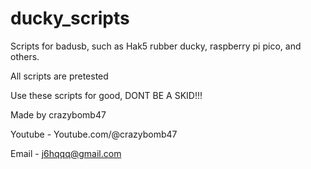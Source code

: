 # ducky_scripts
Scripts for badusb, such as Hak5 rubber ducky, raspberry pi pico, and others.

All scripts are pretested

Use these scripts for good, DONT BE A SKID!!!

Made by crazybomb47

Youtube - Youtube.com/@crazybomb47

Email - j6hqqq@gmail.com
